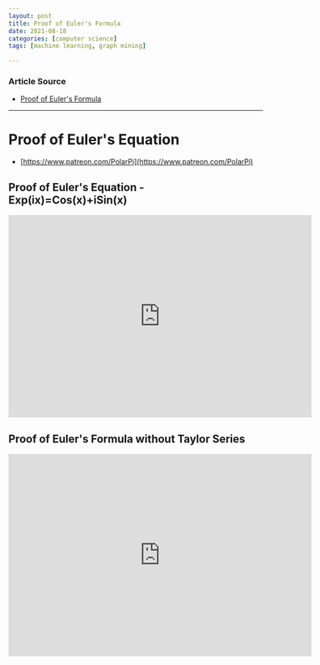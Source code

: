 ```yaml
---
layout: post
title: Proof of Euler's Formula
date: 2021-08-18
categories: [computer science]
tags: [machine learning, graph mining]

---
```


### Article Source

* [Proof of Euler's Formula](https://www.youtube.com/watch?v=lBMtc3L1kew)


---

# Proof of Euler's Equation

* [https://www.patreon.com/PolarPi](https://www.patreon.com/PolarPi)

## Proof of Euler's Equation - Exp(ix)=Cos(x)+iSin(x)

<iframe width="600" height="400" src="https://www.youtube.com/embed/w04dhu3LOOA" title="YouTube video player" frameborder="0" allow="accelerometer; autoplay; clipboard-write; encrypted-media; gyroscope; picture-in-picture" allowfullscreen></iframe>

## Proof of Euler's Formula without Taylor Series

<iframe width="600" height="400" src="https://www.youtube.com/embed/lBMtc3L1kew" title="YouTube video player" frameborder="0" allow="accelerometer; autoplay; clipboard-write; encrypted-media; gyroscope; picture-in-picture" allowfullscreen></iframe>
